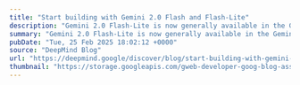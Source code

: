 ```yaml
---
title: "Start building with Gemini 2.0 Flash and Flash-Lite"
description: "Gemini 2.0 Flash-Lite is now generally available in the Gemini API for production use in Google AI Studio and for enterprise customers on Vertex AI"
summary: "Gemini 2.0 Flash-Lite is now generally available in the Gemini API for production use in Google AI Studio and for enterprise customers on Vertex AI"
pubDate: "Tue, 25 Feb 2025 18:02:12 +0000"
source: "DeepMind Blog"
url: "https://deepmind.google/discover/blog/start-building-with-gemini-20-flash-and-flash-lite/"
thumbnail: "https://storage.googleapis.com/gweb-developer-goog-blog-assets/images/Flash_Family_meta.2e16d0ba.fill-1200x600.png"
---
```


